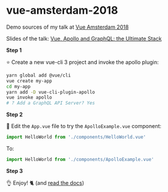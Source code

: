 # vue-amsterdam-2018

Demo sources of my talk at [Vue Amsterdam 2018](http://www.vuejs.amsterdam/)

Slides of the talk: [Vue, Apollo and GraphQL: the Ultimate Stack](http://slides.com/akryum/vue-amsterdam-2018#/)

**Step 1**

:star: Create a new vue-cli 3 project and invoke the apollo plugin:

```bash
yarn global add @vue/cli
vue create my-app
cd my-app
yarn add -D vue-cli-plugin-apollo
vue invoke apollo
# ? Add a GraphQL API Server? Yes
```

**Step 2**

:pencil: Edit the `App.vue` file to try the `ApolloExample.vue` component:

```js
import HelloWorld from './components/HelloWorld.vue'
```

To:

```js
import HelloWorld from './components/ApolloExample.vue'
```

**Step 3**

:ok_hand: Enjoy! :cat2: (and [read the docs](https://github.com/Akryum/vue-apollo))
